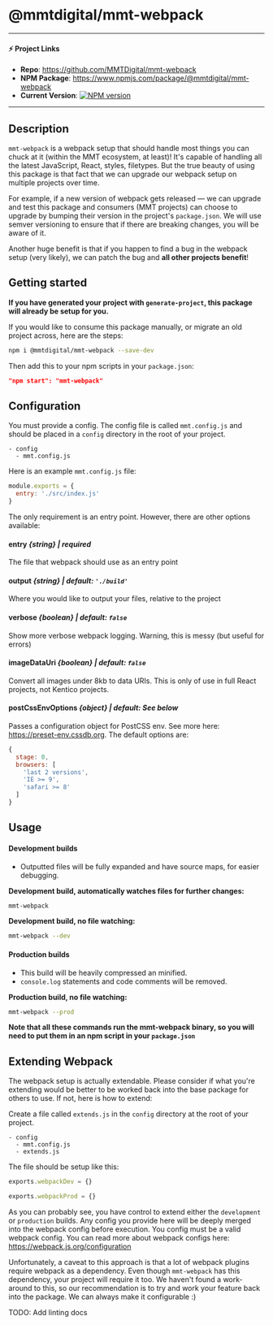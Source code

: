 # @mmtdigital/mmt-webpack

---
#### ⚡️ Project Links ####
- **Repo**: https://github.com/MMTDigital/mmt-webpack  
- **NPM Package**: https://www.npmjs.com/package/@mmtdigital/mmt-webpack  
- **Current Version**:  [![NPM version][npm-image]][npm-url]
---

## Description
`mmt-webpack` is a webpack setup that should handle most things you can chuck at it (within the MMT ecosystem, at least)! It's capable of handling all the latest JavaScript, React, styles, filetypes. But the true beauty of using this package is that fact that we can upgrade our webpack setup on multiple projects over time.

For example, if a new version of webpack gets released — we can upgrade and test this package and consumers (MMT projects) can choose to upgrade by bumping their version in the project's `package.json`. We will use semver versioning to ensure that if there are breaking changes, you will be aware of it.

Another huge benefit is that if you happen to find a bug in the webpack setup (very likely), we can patch the bug and **all other projects benefit**!

## Getting started
**If you have generated your project with `generate-project`, this package will already be setup for you.** 

If you would like to consume this package manually, or migrate an old project across, here are the steps:

```bash
npm i @mmtdigital/mmt-webpack --save-dev
```

Then add this to your npm scripts in your `package.json`:

```json
"npm start": "mmt-webpack"
```

## Configuration
You must provide a config. The config file is called `mmt.config.js` and should be placed in a `config` directory in the root of your project.

```
- config
  - mmt.config.js
```

Here is an example `mmt.config.js` file:

```js
module.exports = {
  entry: './src/index.js'
}
```

The only requirement is an entry point. However, there are other options available:

#### **entry** _{string} | required_
The file that webpack should use as an entry point 

#### **output** _{string} | default: `'./build'`_
Where you would like to output your files, relative to the project

#### **verbose** _{boolean} | default: `false`_
Show more verbose webpack logging. Warning, this is messy (but useful for errors)

#### **imageDataUri** _{boolean} | default: `false`_
Convert all images under 8kb to data URIs. This is only of use in full React projects, not Kentico projects.

#### **postCssEnvOptions** _{object} | default: See below_
Passes a configuration object for PostCSS env. See more here: https://preset-env.cssdb.org. The default options are:

```js
{
  stage: 0,
  browsers: [
    'last 2 versions',
    'IE >= 9',
    'safari >= 8'
  ]
}
```

## Usage
#### Development builds 
- Outputted files will be fully expanded and have source maps, for easier debugging.

**Development build, automatically watches files for further changes:**

```bash
mmt-webpack
```

**Development build, no file watching:**
```bash
mmt-webpack --dev
```

#### Production builds
- This build will be heavily compressed an minified.
- `console.log` statements and code comments will be removed.

**Production build, no file watching:**
```bash
mmt-webpack --prod
```

**Note that all these commands run the mmt-webpack binary, so you will need to put them in an npm script in your `package.json`**

## Extending Webpack
The webpack setup is actually extendable. Please consider if what you're extending would be better to be worked back into the base package for others to use. If not, here is how to extend:

Create a file called `extends.js` in the `config` directory at the root of your project.

```
- config
  - mmt.config.js
  - extends.js
```

The file should be setup like this:
```js
exports.webpackDev = {}

exports.webpackProd = {}
```

As you can probably see, you have control to extend either the `development` or `production` builds. Any config you provide here will be deeply merged into the webpack config before execution. You config must be a valid webpack config. You can read more about webpack configs here: https://webpack.js.org/configuration

Unfortunately, a caveat to this approach is that a lot of webpack plugins require webpack as a dependency. Even though `mmt-webpack` has this dependency, your project will require it too. We haven't found a work-around to this, so our recommendation is to try and work your feature back into the package. We can always make it configurable :)

TODO: Add linting docs

[npm-image]: https://img.shields.io/npm/v/@mmtdigital/mmt-webpack.svg?style=flat-square
[npm-url]: https://www.npmjs.com/package/@mmtdigital/mmt-webpack

